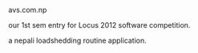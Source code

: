avs.com.np

our 1st sem entry for Locus 2012 software competition.

a nepali loadshedding routine application.